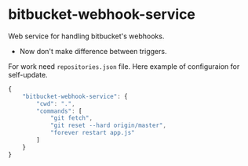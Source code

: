 # bitbucket-webhook-service

Web service for handling bitbucket's webhooks.
- Now don't make difference between triggers.

For work need `repositories.json` file. Here example of configuraion for self-update.
```javascript
{
    "bitbucket-webhook-service": {
        "cwd": ".",
        "commands": [
            "git fetch",
            "git reset --hard origin/master",
            "forever restart app.js"
        ]
    }
}
```
